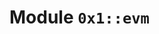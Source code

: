 
<a name="0x1_evm"></a>

# Module `0x1::evm`





<pre><code></code></pre>


[move-book]: https://aptos.dev/move/book/SUMMARY
